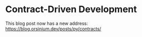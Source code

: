 # Contract-Driven Development

This blog post now has a new address: <https://blog.orsinium.dev/posts/py/contracts/>
